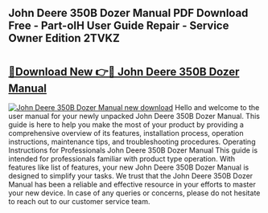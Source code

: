 ## John Deere 350B Dozer Manual PDF Download Free - Part-oIH User Guide Repair - Service Owner Edition 2TVKZ

# <h2><a href="http://bc94878.oget.top/?id=John+Deere+350B+Dozer+Manual">🔗Download New 👉🔴 John Deere 350B Dozer Manual</a></h2>

[![John Deere 350B Dozer Manual new download](https://i.imgur.com/5g1atiW.png)](http://bc94878.oget.top/?id=John+Deere+350B+Dozer+Manual)
Hello and welcome to the user manual for your newly unpacked John Deere 350B Dozer Manual. This guide is here to help you make the most of your product by providing a comprehensive overview of its features, installation process, operation instructions, maintenance tips, and troubleshooting procedures. Operating Instructions for Professionals John Deere 350B Dozer Manual This guide is intended for professionals familiar with product type operation. With features like list of features, your new John Deere 350B Dozer Manual is designed to simplify your tasks. We trust that the John Deere 350B Dozer Manual has been a reliable and effective resource in your efforts to master your new device. In case of any queries or concerns, please do not hesitate to reach out to our customer service team.
